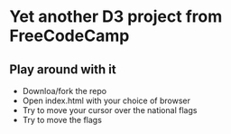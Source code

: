 # Yet another D3 project from FreeCodeCamp

## Play around with it

+ Downloa/fork the repo
+ Open index.html with your choice of browser
+ Try to move your cursor over the national flags
+ Try to move the flags
